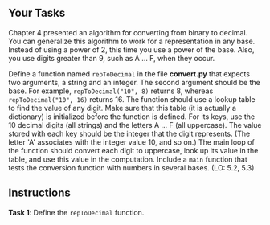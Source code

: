## Your Tasks

Chapter 4 presented an algorithm for converting from binary to decimal. You can generalize this algorithm to work for a representation in any base. Instead of using a power of 2, this time you use a power of the base. Also, you use digits greater than 9, such as A … F, when they occur.

Define a function named `repToDecimal` in the file **convert.py** that expects two arguments, a string and an integer. The second argument should be the base. For example, `repToDecimal("10", 8)` returns 8, whereas `repToDecimal("10", 16)` returns 16. The function should use a lookup table to find the value of any digit. Make sure that this table (it is actually a dictionary) is initialized before the function is defined. For its keys, use the 10 decimal digits (all strings) and the letters A … F (all uppercase). The value stored with each key should be the integer that the digit represents. (The letter 'A' associates with the integer value 10, and so on.) The main loop of the function should convert each digit to uppercase, look up its value in the table, and use this value in the computation. Include a `main` function that tests the conversion function with numbers in several bases. (LO: 5.2, 5.3)

## Instructions

**Task 1**: Define the `repToDecimal` function.